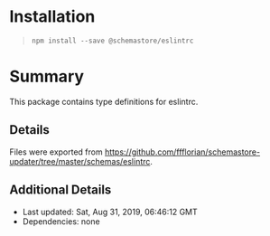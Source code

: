 # Installation
> `npm install --save @schemastore/eslintrc`

# Summary
This package contains type definitions for eslintrc.

## Details
Files were exported from https://github.com/ffflorian/schemastore-updater/tree/master/schemas/eslintrc.

## Additional Details
* Last updated: Sat, Aug 31, 2019, 06:46:12 GMT
* Dependencies: none

